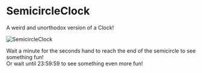 # SemicircleClock
A weird and unorthodox version of a Clock!

![SemicircleClock](https://user-images.githubusercontent.com/107719378/214985523-96e0c60c-3921-4c14-975c-749b75cf7fee.png)

Wait a minute for the seconds hand to reach the end of the semicircle to see something fun!\
Or wait until 23:59:59 to see something even more fun!
